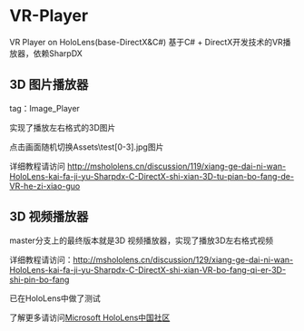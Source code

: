# VR-Player
VR Player on HoloLens(base-DirectX&C#)
基于C# + DirectX开发技术的VR播放器，依赖SharpDX


## 3D 图片播放器

tag：Image_Player

实现了播放左右格式的3D图片
 
点击画面随机切换Assets\test[0-3].jpg图片

详细教程请访问 http://mshololens.cn/discussion/119/xiang-ge-dai-ni-wan-HoloLens-kai-fa-ji-yu-Sharpdx-C-DirectX-shi-xian-3D-tu-pian-bo-fang-de-VR-he-zi-xiao-guo

## 3D 视频播放器

master分支上的最终版本就是3D 视频播放器，实现了播放3D左右格式视频

详细教程请访问：http://mshololens.cn/discussion/129/xiang-ge-dai-ni-wan-HoloLens-kai-fa-ji-yu-Sharpdx-C-DirectX-shi-xian-VR-bo-fang-qi-er-3D-shi-pin-bo-fang

已在HoloLens中做了测试



了解更多请访问[Microsoft HoloLens中国社区](http://mshololens.cn)
